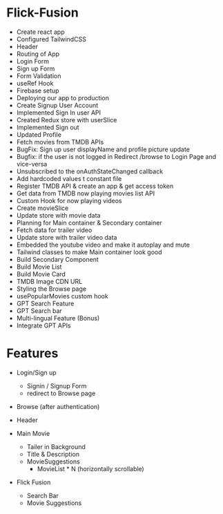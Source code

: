 # Flick-Fusion

- Create react app
- Configured TailwindCSS
- Header
- Routing of App
- Login Form
- Sign up Form
- Form Validation
- useRef Hook
- Firebase setup
- Deploying our app to production
- Create Signup User Account
- Implemented Sign In user API
- Created Redux store with userSlice
- Implemented Sign out
- Updated Profile
- Fetch movies from TMDB APIs
- BugFix: Sign up user displayName and profile picture update
- Bugfix: if the user is not logged in Redirect /browse to Login Page and vice-versa
- Unsubscribed to the onAuthStateChanged callback
- Add hardcoded values t constant file
- Register TMDB API & create an app & get access token
- Get data from TMDB now playing movies list API
- Custom Hook for now playing videos
- Create movieSlice
- Update store with movie data
- Planning for Main container & Secondary container
- Fetch data for trailer video
- Update store with trailer video data
- Embedded the youtube video and make it autoplay and mute
- Tailwind classes to make Main container look good
- Build Secondary Component
- Build Movie List
- Build Movie Card
- TMDB Image CDN URL
- Styling the Browse page
- usePopularMovies custom hook
- GPT Search Feature
- GPT Search bar
- Multi-lingual Feature (Bonus)
- Integrate GPT APIs

# Features

- Login/Sign up

  - Signin / Signup Form
  - redirect to Browse page

- Browse (after authentication)
- Header
- Main Movie

  - Tailer in Background
  - Title & Description
  - MovieSuggestions
    - MovieList \* N (horizontally scrollable)

- Flick Fusion
  - Search Bar
  - Movie Suggestions
